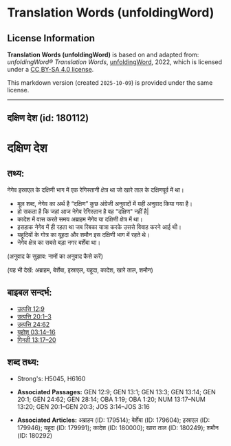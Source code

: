 # Translation Words (unfoldingWord)

## License Information

**Translation Words (unfoldingWord)** is based on and adapted from: _unfoldingWord® Translation Words_, [unfoldingWord](https://unfoldingword.org/utw), 2022, which is licensed under a [CC BY-SA 4.0 license](https://creativecommons.org/licenses/by-sa/4.0/legalcode.en).

This markdown version (created `2025-10-09`) is provided under the same license.



--------------------------------

## दक्षिण देश (id: 180112)

दक्षिण देश
==========

तथ्य:
-----

नेगेव इस्राएल के दक्षिणी भाग में एक रेगिस्तानी क्षेत्र था जो खारे ताल के दक्षिणपूर्व में था।

* मूल शब्द, नेगेव का अर्थ है “दक्षिण” कुछ अंग्रेजी अनुवादों में यही अनुवाद किया गया है।
* हो सकता है कि जहां आज नेगेव रेगिस्तान है वह "दक्षिण" नहीं है\|
* कादेश में वास करते समय अब्राहम नेगेव या दक्षिणी क्षेत्र में था।
* इसहाक नेगेव में ही रहता था जब रिबका यात्रा करके उससे विवाह करने आई थी।
* यहूदियों के गोत्र का यूहदा और शमौन इस दक्षिणी भाग में रहते थे।
* नेगेव क्षेत्र का सबसे बड़ा नगर बर्शेबा था।

(अनुवाद के सुझाव: नामों का अनुवाद कैसे करें)

(यह भी देखें: अब्राहम, बेर्शेबा, इस्राएल, यहूदा, कादेश, खारे ताल, शमौन)

बाइबल सन्दर्भ:
--------------

* [उत्पत्ति 12:9](https://ref.ly/Gen12:9)
* [उत्पत्ति 20:1–3](https://ref.ly/Gen20:1-Gen20:3)
* [उत्पत्ति 24:62](https://ref.ly/Gen24:62)
* [यहोशू 03:14–16](https://ref.ly/Josh3:14-Josh3:16)
* [गिनती 13:17–20](https://ref.ly/Num13:17-Num13:20)

शब्द तथ्य:
----------

* Strong's: H5045, H6160

* **Associated Passages:** GEN 12:9; GEN 13:1; GEN 13:3; GEN 13:14; GEN 20:1; GEN 24:62; GEN 28:14; OBA 1:19; OBA 1:20; NUM 13:17–NUM 13:20; GEN 20:1–GEN 20:3; JOS 3:14–JOS 3:16
* **Associated Articles:** अब्राहम (ID: 179514); बेर्शेबा (ID: 179604); इस्राएल (ID: 179946); यहूदा (ID: 179991); कादेश (ID: 180000); खारा ताल (ID: 180249); शमौन (ID: 180292)

